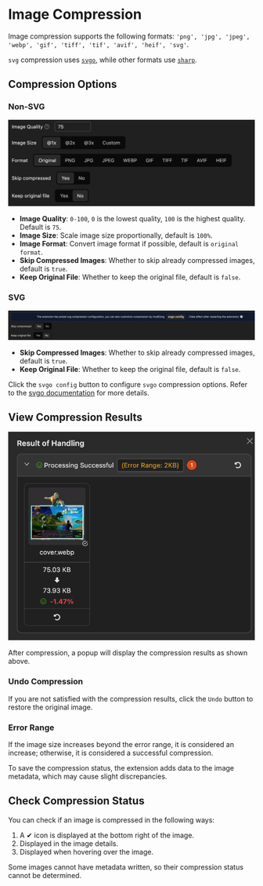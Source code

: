 # Image Compression

Image compression supports the following formats: `'png', 'jpg', 'jpeg', 'webp', 'gif', 'tiff', 'tif', 'avif', 'heif', 'svg'`.

`svg` compression uses [`svgo`](https://svgo.dev/), while other formats use [`sharp`](https://sharp.pixelplumbing.com/).

## Compression Options

### Non-SVG

![Compression Options](./images/compress-options.png)

- **Image Quality**: `0-100`, `0` is the lowest quality, `100` is the highest quality. Default is `75`.
- **Image Size**: Scale image size proportionally, default is `100%`.
- **Image Format**: Convert image format if possible, default is `original format`.
- **Skip Compressed Images**: Whether to skip already compressed images, default is `true`.
- **Keep Original File**: Whether to keep the original file, default is `false`.

### SVG

![Compression Options](./images/svg-compress-options.png)

- **Skip Compressed Images**: Whether to skip already compressed images, default is `true`.
- **Keep Original File**: Whether to keep the original file, default is `false`.

Click the `svgo config` button to configure `svgo` compression options. Refer to the [svgo documentation](https://svgo.dev/) for more details.

## View Compression Results

![View Compression Results](./images/compress-result.png)

After compression, a popup will display the compression results as shown above.

### Undo Compression

If you are not satisfied with the compression results, click the `Undo` button to restore the original image.

### Error Range

If the image size increases beyond the error range, it is considered an increase; otherwise, it is considered a successful compression.

To save the compression status, the extension adds data to the image metadata, which may cause slight discrepancies.

## Check Compression Status

You can check if an image is compressed in the following ways:

1. A ✔ icon is displayed at the bottom right of the image.
2. Displayed in the image details.
3. Displayed when hovering over the image.

Some images cannot have metadata written, so their compression status cannot be determined.
